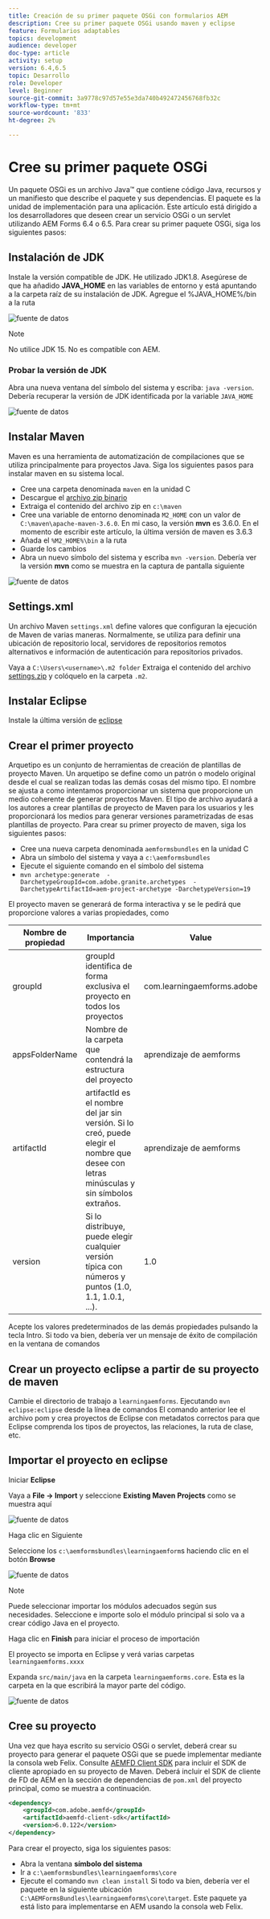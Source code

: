 ```yaml
---
title: Creación de su primer paquete OSGi con formularios AEM
description: Cree su primer paquete OSGi usando maven y eclipse
feature: Formularios adaptables
topics: development
audience: developer
doc-type: article
activity: setup
version: 6.4,6.5
topic: Desarrollo
role: Developer
level: Beginner
source-git-commit: 3a9778c97d57e55e3da740b492472456768fb32c
workflow-type: tm+mt
source-wordcount: '833'
ht-degree: 2%

---
```



# Cree su primer paquete OSGi

Un paquete OSGi es un archivo Java™ que contiene código Java, recursos y un manifiesto que describe el paquete y sus dependencias. El paquete es la unidad de implementación para una aplicación. Este artículo está dirigido a los desarrolladores que deseen crear un servicio OSGi o un servlet utilizando AEM Forms 6.4 o 6.5. Para crear su primer paquete OSGi, siga los siguientes pasos:


## Instalación de JDK

Instale la versión compatible de JDK. He utilizado JDK1.8. Asegúrese de que ha añadido **JAVA_HOME** en las variables de entorno y está apuntando a la carpeta raíz de su instalación de JDK.
Agregue el %JAVA_HOME%/bin a la ruta

![fuente de datos](assets/java-home.JPG)

>[!NOTE]
> No utilice JDK 15. No es compatible con AEM.

### Probar la versión de JDK

Abra una nueva ventana del símbolo del sistema y escriba: `java -version`. Debería recuperar la versión de JDK identificada por la variable `JAVA_HOME`

![fuente de datos](assets/java-version.JPG)

## Instalar Maven

Maven es una herramienta de automatización de compilaciones que se utiliza principalmente para proyectos Java. Siga los siguientes pasos para instalar maven en su sistema local.

* Cree una carpeta denominada `maven` en la unidad C
* Descargue el [archivo zip binario](http://maven.apache.org/download.cgi)
* Extraiga el contenido del archivo zip en `c:\maven`
* Cree una variable de entorno denominada `M2_HOME` con un valor de `C:\maven\apache-maven-3.6.0`. En mi caso, la versión **mvn** es 3.6.0. En el momento de escribir este artículo, la última versión de maven es 3.6.3
* Añada el `%M2_HOME%\bin` a la ruta
* Guarde los cambios
* Abra un nuevo símbolo del sistema y escriba `mvn -version`. Debería ver la versión **mvn** como se muestra en la captura de pantalla siguiente

![fuente de datos](assets/mvn-version.JPG)

## Settings.xml

Un archivo Maven `settings.xml` define valores que configuran la ejecución de Maven de varias maneras. Normalmente, se utiliza para definir una ubicación de repositorio local, servidores de repositorios remotos alternativos e información de autenticación para repositorios privados.

Vaya a `C:\Users\<username>\.m2 folder`
Extraiga el contenido del archivo [settings.zip](assets/settings.zip) y colóquelo en la carpeta `.m2`.

## Instalar Eclipse

Instale la última versión de [eclipse](https://www.eclipse.org/downloads/)

## Crear el primer proyecto

Arquetipo es un conjunto de herramientas de creación de plantillas de proyecto Maven. Un arquetipo se define como un patrón o modelo original desde el cual se realizan todas las demás cosas del mismo tipo. El nombre se ajusta a como intentamos proporcionar un sistema que proporcione un medio coherente de generar proyectos Maven. El tipo de archivo ayudará a los autores a crear plantillas de proyecto de Maven para los usuarios y les proporcionará los medios para generar versiones parametrizadas de esas plantillas de proyecto.
Para crear su primer proyecto de maven, siga los siguientes pasos:

* Cree una nueva carpeta denominada `aemformsbundles` en la unidad C
* Abra un símbolo del sistema y vaya a `c:\aemformsbundles`
* Ejecute el siguiente comando en el símbolo del sistema
* `mvn archetype:generate  -DarchetypeGroupId=com.adobe.granite.archetypes  -DarchetypeArtifactId=aem-project-archetype -DarchetypeVersion=19`

El proyecto maven se generará de forma interactiva y se le pedirá que proporcione valores a varias propiedades, como

| Nombre de propiedad | Importancia | Value |
|------------------------|---------------------------------------|---------------------|
| groupId | groupId identifica de forma exclusiva el proyecto en todos los proyectos | com.learningaemforms.adobe |
| appsFolderName | Nombre de la carpeta que contendrá la estructura del proyecto | aprendizaje de aemforms |
| artifactId | artifactId es el nombre del jar sin versión. Si lo creó, puede elegir el nombre que desee con letras minúsculas y sin símbolos extraños. | aprendizaje de aemforms |
| version | Si lo distribuye, puede elegir cualquier versión típica con números y puntos (1.0, 1.1, 1.0.1, ...). | 1.0 |

Acepte los valores predeterminados de las demás propiedades pulsando la tecla Intro.
Si todo va bien, debería ver un mensaje de éxito de compilación en la ventana de comandos

## Crear un proyecto eclipse a partir de su proyecto de maven

Cambie el directorio de trabajo a `learningaemforms`.
Ejecutando `mvn eclipse:eclipse` desde la línea de comandos
El comando anterior lee el archivo pom y crea proyectos de Eclipse con metadatos correctos para que Eclipse comprenda los tipos de proyectos, las relaciones, la ruta de clase, etc.

## Importar el proyecto en eclipse

Iniciar **Eclipse**

Vaya a **File -> Import** y seleccione **Existing Maven Projects** como se muestra aquí

![fuente de datos](assets/import-mvn-project.JPG)

Haga clic en Siguiente

Seleccione los `c:\aemformsbundles\learningaemform`s haciendo clic en el botón **Browse**

![fuente de datos](assets/select-mvn-project.JPG)

>[!NOTE]
>Puede seleccionar importar los módulos adecuados según sus necesidades. Seleccione e importe solo el módulo principal si solo va a crear código Java en el proyecto.

Haga clic en **Finish** para iniciar el proceso de importación

El proyecto se importa en Eclipse y verá varias carpetas `learningaemforms.xxxx`

Expanda `src/main/java` en la carpeta `learningaemforms.core`. Esta es la carpeta en la que escribirá la mayor parte del código.

![fuente de datos](assets/learning-core.JPG)

## Cree su proyecto

Una vez que haya escrito su servicio OSGi o servlet, deberá crear su proyecto para generar el paquete OSGi que se puede implementar mediante la consola web Felix. Consulte [AEMFD Client SDK](https://repo.adobe.com/nexus/content/repositories/public/com/adobe/aemfd/aemfd-client-sdk/) para incluir el SDK de cliente apropiado en su proyecto de Maven. Deberá incluir el SDK de cliente de FD de AEM en la sección de dependencias de `pom.xml` del proyecto principal, como se muestra a continuación.

```xml
<dependency>
    <groupId>com.adobe.aemfd</groupId>
    <artifactId>aemfd-client-sdk</artifactId>
    <version>6.0.122</version>
</dependency>
```

Para crear el proyecto, siga los siguientes pasos:

* Abra la ventana **símbolo del sistema**
* Ir a `c:\aemformsbundles\learningaemforms\core`
* Ejecute el comando `mvn clean install`
Si todo va bien, debería ver el paquete en la siguiente ubicación `C:\AEMFormsBundles\learningaemforms\core\target`. Este paquete ya está listo para implementarse en AEM usando la consola web Felix.

